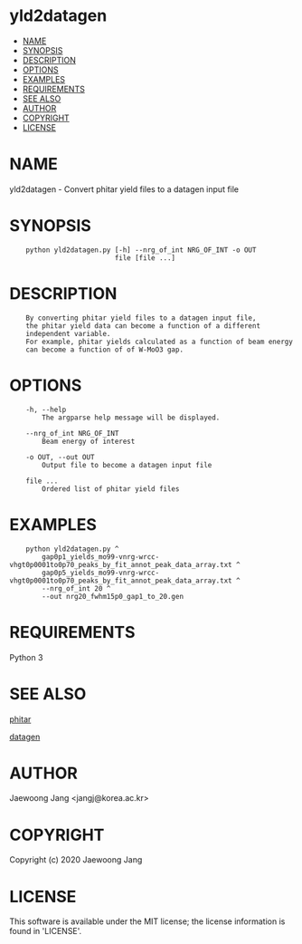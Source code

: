 # yld2datagen

<?xml version="1.0" ?>
<!DOCTYPE html PUBLIC "-//W3C//DTD XHTML 1.0 Strict//EN" "http://www.w3.org/TR/xhtml1/DTD/xhtml1-strict.dtd">
<html xmlns="http://www.w3.org/1999/xhtml">
<head>
<meta http-equiv="content-type" content="text/html; charset=utf-8" />
<link rev="made" href="mailto:" />
</head>

<body>



<ul id="index">
  <li><a href="#NAME">NAME</a></li>
  <li><a href="#SYNOPSIS">SYNOPSIS</a></li>
  <li><a href="#DESCRIPTION">DESCRIPTION</a></li>
  <li><a href="#OPTIONS">OPTIONS</a></li>
  <li><a href="#EXAMPLES">EXAMPLES</a></li>
  <li><a href="#REQUIREMENTS">REQUIREMENTS</a></li>
  <li><a href="#SEE-ALSO">SEE ALSO</a></li>
  <li><a href="#AUTHOR">AUTHOR</a></li>
  <li><a href="#COPYRIGHT">COPYRIGHT</a></li>
  <li><a href="#LICENSE">LICENSE</a></li>
</ul>

<h1 id="NAME">NAME</h1>

<p>yld2datagen - Convert phitar yield files to a datagen input file</p>

<h1 id="SYNOPSIS">SYNOPSIS</h1>

<pre><code>    python yld2datagen.py [-h] --nrg_of_int NRG_OF_INT -o OUT
                          file [file ...]</code></pre>

<h1 id="DESCRIPTION">DESCRIPTION</h1>

<pre><code>    By converting phitar yield files to a datagen input file,
    the phitar yield data can become a function of a different
    independent variable.
    For example, phitar yields calculated as a function of beam energy
    can become a function of of W-MoO3 gap.</code></pre>

<h1 id="OPTIONS">OPTIONS</h1>

<pre><code>    -h, --help
        The argparse help message will be displayed.

    --nrg_of_int NRG_OF_INT
        Beam energy of interest

    -o OUT, --out OUT
        Output file to become a datagen input file

    file ...
        Ordered list of phitar yield files</code></pre>

<h1 id="EXAMPLES">EXAMPLES</h1>

<pre><code>    python yld2datagen.py ^
        gap0p1_yields_mo99-vnrg-wrcc-vhgt0p0001to0p70_peaks_by_fit_annot_peak_data_array.txt ^
        gap0p5_yields_mo99-vnrg-wrcc-vhgt0p0001to0p70_peaks_by_fit_annot_peak_data_array.txt ^
        --nrg_of_int 20 ^
        --out nrg20_fwhm15p0_gap1_to_20.gen</code></pre>

<h1 id="REQUIREMENTS">REQUIREMENTS</h1>

<p>Python 3</p>

<h1 id="SEE-ALSO">SEE ALSO</h1>

<p><a href="https://github.com/jangcom/phitar">phitar</a></p>

<p><a href="https://github.com/jangcom/datagen">datagen</a></p>

<h1 id="AUTHOR">AUTHOR</h1>

<p>Jaewoong Jang &lt;jangj@korea.ac.kr&gt;</p>

<h1 id="COPYRIGHT">COPYRIGHT</h1>

<p>Copyright (c) 2020 Jaewoong Jang</p>

<h1 id="LICENSE">LICENSE</h1>

<p>This software is available under the MIT license; the license information is found in &#39;LICENSE&#39;.</p>


</body>

</html>
